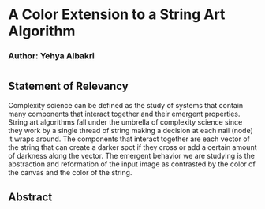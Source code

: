 # A Color Extension to a String Art Algorithm

### Author: Yehya Albakri

#

## Statement of Relevancy

Complexity science can be defined as the study of systems that contain many components that interact together and their emergent properties. String art algorithms fall under the umbrella of complexity science since they work by a single thread of string making a decision at each nail (node) it wraps around. The components that interact together are each vector of the string that can create a darker spot if they cross or add a certain amount of darkness along the vector. The emergent behavior we are studying is the abstraction and reformation of the input image as contrasted by the color of the canvas and the color of the string.

## Abstract
